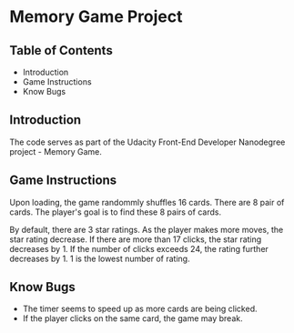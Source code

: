 # Memory Game Project

## Table of Contents

* Introduction
* Game Instructions
* Know Bugs

## Introduction
The code serves as part of the Udacity Front-End Developer Nanodegree project - Memory Game. 

## Game Instructions
Upon loading, the game randommly shuffles 16 cards. There are 8 pair of cards. The player's goal is to find these 8 pairs of cards. 

By default, there are 3 star ratings. As the player makes more moves, the star rating decrease. If there are more than 17 clicks, the star rating decreases by 1. If the number of clicks exceeds 24, the rating further decreases by 1. 1 is the lowest number of rating. 

## Know Bugs
* The timer seems to speed up as more cards are being clicked. 
* If the player clicks on the same card, the game may break. 

